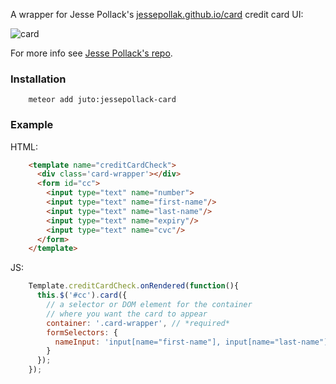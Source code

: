 A wrapper for Jesse Pollack's [jessepollak.github.io/card]() credit card UI:

![card](http://i.imgur.com/qG3TenO.gif)

For more info see [Jesse Pollack's repo](jessepollak.github.io/card).

### Installation ###

```
    meteor add juto:jessepollack-card
```

### Example ###

HTML:

```html
    <template name="creditCardCheck">
      <div class='card-wrapper'></div>
      <form id="cc">
        <input type="text" name="number">
        <input type="text" name="first-name"/>
        <input type="text" name="last-name"/>
        <input type="text" name="expiry"/>
        <input type="text" name="cvc"/>
      </form>     
    </template>
```

JS:

```js
    Template.creditCardCheck.onRendered(function(){
      this.$('#cc').card({
        // a selector or DOM element for the container
        // where you want the card to appear
        container: '.card-wrapper', // *required*
        formSelectors: {
          nameInput: 'input[name="first-name"], input[name="last-name"]'
        }
      });
    });

```